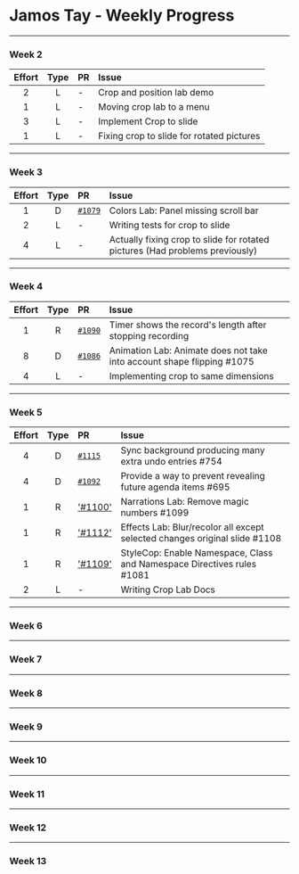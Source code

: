 # Jamos Tay - Weekly Progress

---

### Week 2

Effort| Type | PR | Issue
:----:|:----:|:-----------|:------
2 | L | - | Crop and position lab demo
1 | L | - | Moving crop lab to a menu
3 | L | - | Implement Crop to slide
1 | L | - | Fixing crop to slide for rotated pictures
---
### Week 3

Effort| Type | PR | Issue
:----:|:----:|:-----------|:------
1 | D | [`#1079`](https://github.com/PowerPointLabs/PowerPointLabs/pull/1079) | Colors Lab: Panel missing scroll bar
2 | L | - | Writing tests for crop to slide
4 | L | - | Actually fixing crop to slide for rotated pictures (Had problems previously)

---
### Week 4

Effort| Type | PR | Issue
:----:|:----:|:-----------|:------
1 | R | [`#1090`](https://github.com/PowerPointLabs/PowerPointLabs/pull/1090) | Timer shows the record's length after stopping recording 
8 | D | [`#1086`](https://github.com/PowerPointLabs/PowerPointLabs/pull/1086) | Animation Lab: Animate does not take into account shape flipping #1075
4 | L | - | Implementing crop to same dimensions

---
### Week 5

Effort| Type | PR | Issue
:----:|:----:|:-----------|:------
4 | D | [`#1115`](https://github.com/PowerPointLabs/PowerPointLabs/pull/1115) | Sync background producing many extra undo entries #754
4 | D | [`#1092`](https://github.com/PowerPointLabs/PowerPointLabs/pull/1092) | Provide a way to prevent revealing future agenda items #695
1 | R | ['#1100'](https://github.com/PowerPointLabs/PowerPointLabs/pull/1100) | Narrations Lab: Remove magic numbers #1099
1 | R | ['#1112'](https://github.com/PowerPointLabs/PowerPointLabs/pull/1112) | Effects Lab: Blur/recolor all except selected changes original slide #1108
1 | R | ['#1109'](https://github.com/PowerPointLabs/PowerPointLabs/pull/1109) | StyleCop: Enable Namespace, Class and Namespace Directives rules #1081
2 | L | - | Writing Crop Lab Docs

---
### Week 6

---
### Week 7

---
### Week 8

---
### Week 9

---
### Week 10

---
### Week 11

---
### Week 12

---
### Week 13

